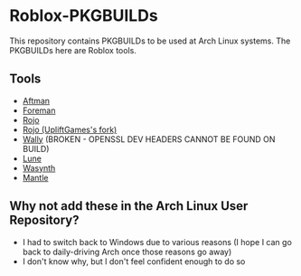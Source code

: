 # Roblox-PKGBUILDs
This repository contains PKGBUILDs to be used at Arch Linux systems. The PKGBUILDs here are Roblox tools.

## Tools
- [Aftman](https://github.com/LPGhatguy/aftman)
- [Foreman](https://github.com/Roblox/foreman)
- [Rojo](https://github.com/rojo-rbx/rojo)
- [Rojo (UpliftGames's fork)](https://github.com/UpliftGames/Rojo)
- [Wally](https://github.com/UpliftGames/wally) (BROKEN - OPENSSL DEV HEADERS CANNOT BE FOUND ON BUILD)
- [Lune](https://github.com/filiptibell/lune)
- [Wasynth](https://github.com/Rerumu/Wasynth)
- [Mantle](https://github.com/blake-mealey/mantle)

## Why not add these in the Arch Linux User Repository?
- I had to switch back to Windows due to various reasons (I hope I can go back to daily-driving Arch once those reasons go away)
- I don't know why, but I don't feel confident enough to do so
